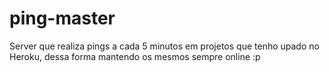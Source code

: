 # ping-master

Server que realiza pings a cada 5 minutos em projetos que tenho upado no Heroku, dessa forma mantendo os mesmos sempre online :p
